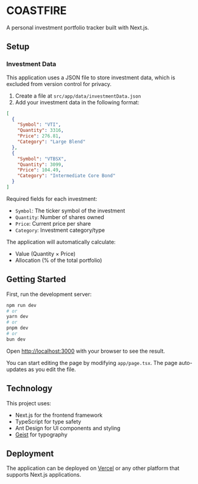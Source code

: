 # COASTFIRE

A personal investment portfolio tracker built with Next.js.

## Setup

### Investment Data

This application uses a JSON file to store investment data, which is excluded from version control for privacy.

1. Create a file at `src/app/data/investmentData.json`
2. Add your investment data in the following format:

```json
[
  {
    "Symbol": "VTI",
    "Quantity": 3316,
    "Price": 276.81,
    "Category": "Large Blend"
  },
  {
    "Symbol": "VTBSX",
    "Quantity": 3099,
    "Price": 104.49,
    "Category": "Intermediate Core Bond"
  }
]
```

Required fields for each investment:

- `Symbol`: The ticker symbol of the investment
- `Quantity`: Number of shares owned
- `Price`: Current price per share
- `Category`: Investment category/type

The application will automatically calculate:

- Value (Quantity × Price)
- Allocation (% of the total portfolio)

## Getting Started

First, run the development server:

```bash
npm run dev
# or
yarn dev
# or
pnpm dev
# or
bun dev
```

Open [http://localhost:3000](http://localhost:3000) with your browser to see the result.

You can start editing the page by modifying `app/page.tsx`. The page auto-updates as you edit the file.

## Technology

This project uses:

- Next.js for the frontend framework
- TypeScript for type safety
- Ant Design for UI components and styling
- [Geist](https://vercel.com/font) for typography

## Deployment

The application can be deployed on [Vercel](https://vercel.com/new) or any other platform that supports Next.js applications.
